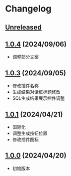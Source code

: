# Changelog

## [Unreleased]()

## [1.0.4]() (2024/09/06)

- 调整部分文案

## [1.0.3]() (2024/09/05)

- 修改插件名称
- 生成结果对话框标题修改
- SQL生成结果展示控件调整

## [1.0.1]() (2024/04/21)

- 国际化
- 调整生成按钮位置
- 修改插件图标

## [1.0.0]() (2024/04/20)

- 初始版本